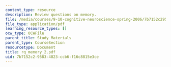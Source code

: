 ```yaml
---
content_type: resource
description: Review questions on memory.
file: /media/courses/9-10-cognitive-neuroscience-spring-2006/7b7152c295834823ccb6f16c8815e3ce_rq_memory_2.pdf
file_type: application/pdf
learning_resource_types: []
ocw_type: OCWFile
parent_title: Study Materials
parent_type: CourseSection
resourcetype: Document
title: rq_memory_2.pdf
uid: 7b7152c2-9583-4823-ccb6-f16c8815e3ce
---
```

